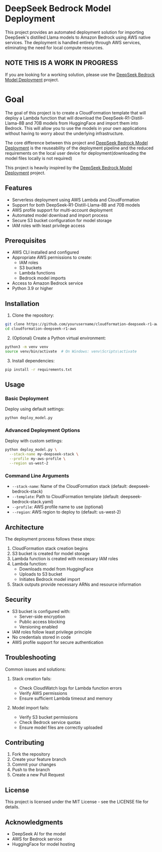 # DeepSeek Bedrock Model Deployment

This project provides an automated deployment solution for importing DeepSeek's distilled Llama models to Amazon Bedrock using AWS native services. The deployment is handled entirely through AWS services, eliminating the need for local compute resources.

## NOTE THIS IS A WORK IN PROGRESS
If you are looking for a working solution, please use the [DeepSeek Bedrock Model Deployment](https://github.com/aws-samples/amazon-bedrock-samples/blob/main/custom-models/import_models/llama-3/DeepSeek-R1-Distill-Llama-Noteb.ipynb) project.

# Goal

The goal of this project is to create a CloudFormation template that will deploy a Lambda function that will download the DeepSeek-R1-Distill-Llama-8B and 70B models from HuggingFace and import them into Bedrock. This will allow you to use the models in your own applications without having to worry about the underlying infrastructure. 

The core difference between this project and [DeepSeek Bedrock Model Deployment](https://github.com/aws-samples/amazon-bedrock-samples/blob/main/custom-models/import_models/llama-3/DeepSeek-R1-Distill-Llama-Noteb.ipynb) is the reuseability of the deployment pipeline and the reduced requirements on the local user device for deployment(downloading the model files locally is not required) 

This project is heavily inspired by the [DeepSeek Bedrock Model Deployment](https://github.com/aws-samples/amazon-bedrock-samples/blob/main/custom-models/import_models/llama-3/DeepSeek-R1-Distill-Llama-Noteb.ipynb) project.


## Features

- Serverless deployment using AWS Lambda and CloudFormation
- Support for both DeepSeek-R1-Distill-Llama-8B and 70B models
- AWS profile support for multi-account deployment
- Automated model download and import process
- Secure S3 bucket configuration for model storage
- IAM roles with least privilege access

## Prerequisites

- AWS CLI installed and configured
- Appropriate AWS permissions to create:
  - IAM roles
  - S3 buckets
  - Lambda functions
  - Bedrock model imports
- Access to Amazon Bedrock service
- Python 3.9 or higher

## Installation

1. Clone the repository:
```bash
git clone https://github.com/yourusername/cloudformation-deepseek-r1-aws.git
cd cloudformation-deepseek-r1-aws
```

2. (Optional) Create a Python virtual environment:
```bash
python3 -m venv venv
source venv/bin/activate  # On Windows: venv\Scripts\activate
```

3. Install dependencies:
```bash
pip install -r requirements.txt
```

## Usage

### Basic Deployment

Deploy using default settings:

```bash
python deploy_model.py
```

### Advanced Deployment Options

Deploy with custom settings:

```bash
python deploy_model.py \
  --stack-name my-deepseek-stack \
  --profile my-aws-profile \
  --region us-west-2
```

### Command Line Arguments

- `--stack-name`: Name of the CloudFormation stack (default: deepseek-bedrock-stack)
- `--template`: Path to CloudFormation template (default: deepseek-bedrock-stack.yaml)
- `--profile`: AWS profile name to use (optional)
- `--region`: AWS region to deploy to (default: us-west-2)

## Architecture

The deployment process follows these steps:

1. CloudFormation stack creation begins
2. S3 bucket is created for model storage
3. Lambda function is created with necessary IAM roles
4. Lambda function:
   - Downloads model from HuggingFace
   - Uploads to S3 bucket
   - Initiates Bedrock model import
5. Stack outputs provide necessary ARNs and resource information

## Security

- S3 bucket is configured with:
  - Server-side encryption
  - Public access blocking
  - Versioning enabled
- IAM roles follow least privilege principle
- No credentials stored in code
- AWS profile support for secure authentication

## Troubleshooting

Common issues and solutions:

1. Stack creation fails:
   - Check CloudWatch logs for Lambda function errors
   - Verify AWS permissions
   - Ensure sufficient Lambda timeout and memory

2. Model import fails:
   - Verify S3 bucket permissions
   - Check Bedrock service quotas
   - Ensure model files are correctly uploaded

## Contributing

1. Fork the repository
2. Create your feature branch
3. Commit your changes
4. Push to the branch
5. Create a new Pull Request

## License

This project is licensed under the MIT License - see the LICENSE file for details.

## Acknowledgments

- DeepSeek AI for the model
- AWS for Bedrock service
- HuggingFace for model hosting 

